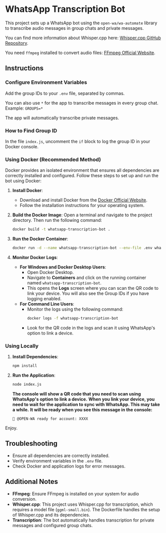 # WhatsApp Transcription Bot

This project sets up a WhatsApp bot using the `open-wa/wa-automate` library to transcribe audio messages in group chats and private messages.

You can find more information about Whisper.cpp here: [Whisper.cpp GitHub Repository](https://github.com/ggerganov/whisper.cpp).

You need `ffmpeg` installed to convert audio files: [FFmpeg Official Website](https://ffmpeg.org).

## Instructions

### Configure Environment Variables
Add the group IDs to your `.env` file, separated by commas.

You can also use `*` for the app to transcribe messages in every group chat. Example: `GROUPS=*`

The app will automatically transcribe private messages.

### How to Find Group ID
In the file `index.js`, uncomment the `if` block to log the group ID in your Docker console.

### Using Docker (Recommended Method)
Docker provides an isolated environment that ensures all dependencies are correctly installed and configured. Follow these steps to set up and run the bot using Docker:

1. **Install Docker**:
   - Download and install Docker from the [Docker Official Website](https://www.docker.com).
   - Follow the installation instructions for your operating system.

2. **Build the Docker Image**:
   Open a terminal and navigate to the project directory. Then run the following command:
   ```bash
   docker build -t whatsapp-transcription-bot .
   ```

3. **Run the Docker Container**:
   ```bash
   docker run -d --name whatsapp-transcription-bot --env-file .env whatsapp-transcription-bot
   ```

4. **Monitor Docker Logs**:
   - **For Windows and Docker Desktop Users**:
     - Open Docker Desktop.
     - Navigate to **Containers** and click on the running container named `whatsapp-transcription-bot`.
     - This opens the **Logs** screen where you can scan the QR code to link your device. You will also see the Group IDs if you have logging enabled.
   - **For Command Line Users**:
     - Monitor the logs using the following command:
       ```bash
       docker logs -f whatsapp-transcription-bot
       ```
     - Look for the QR code in the logs and scan it using WhatsApp's option to link a device.

### Using Locally
1. **Install Dependencies**:
   ```bash
   npm install
   ```

2. **Run the Application**:
   ```bash
   node index.js
   ```

   **The console will show a QR code that you need to scan using WhatsApp's option to link a device.**
   **When you link your device, you need to wait for the application to sync with WhatsApp. This may take a while.**
   **It will be ready when you see this message in the console:**

   ```
   🚀 @OPEN-WA ready for account: XXXX
   ```

Enjoy.

## Troubleshooting
- Ensure all dependencies are correctly installed.
- Verify environment variables in the `.env` file.
- Check Docker and application logs for error messages.

## Additional Notes
- **FFmpeg**: Ensure FFmpeg is installed on your system for audio conversion.
- **Whisper.cpp**: This project uses Whisper.cpp for transcription, which requires a model file (`ggml-small.bin`). The Dockerfile handles the setup of Whisper.cpp and its dependencies.
- **Transcription**: The bot automatically handles transcription for private messages and configured group chats.